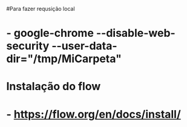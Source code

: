 #Para fazer requsição local
# - google-chrome --disable-web-security --user-data-dir="/tmp/MiCarpeta"

# Instalação do flow
# - https://flow.org/en/docs/install/